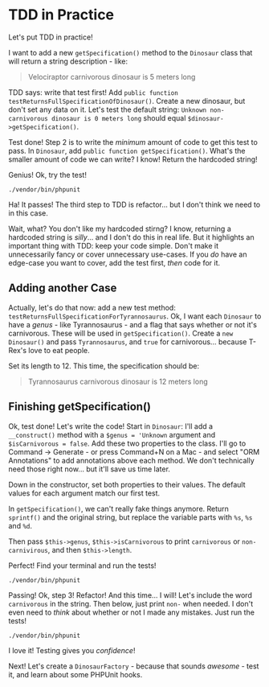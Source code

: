 # TDD in Practice

Let's put TDD in practice!

I want to add a new `getSpecification()` method to the `Dinosaur`
class that will return a string description - like:

> Velociraptor carnivorous dinosaur is 5 meters long

TDD says: write that test first! Add `public function testReturnsFullSpecificationOfDinosaur()`.
Create a new dinosaur, but don't set any data on it. Let's test the default string:
`Unknown non-carnivorous dinosaur is 0 meters long` should equal `$dinosaur->getSpecification()`.

Test done! Step 2 is to write the *minimum* amount of code to get this test to pass.
In `Dinosaur`, add `public function getSpecification()`. What's the smaller amount
of code we can write? I know! Return the hardcoded string!

Genius! Ok, try the test!

```terminal
./vendor/bin/phpunit
```

Ha! It passes! The third step to TDD is refactor... but I don't think we need to
in this case.

Wait, what? You don't like my hardcoded stirng? I know, returning a hardcoded string
is *silly*... and I don't do this in real life. But it highlights an important thing
with TDD: keep your code simple. Don't make it unnecessarily fancy or cover unnecessary
use-cases. If you *do* have an edge-case you want to cover, add the test first,
*then* code for it.

## Adding another Case

Actually, let's do that now: add a new test method: `testReturnsFullSpecificationForTyrannosaurus`.
Ok, I want each `Dinosaur` to have a *genus* - like Tyrannosaurus - and a flag that
says whether or not it's carnivorous. These will be used in `getSpecification()`.
Create a `new Dinosaur()` and pass `Tyrannosaurus`, and `true` for carnivorous...
because T-Rex's love to eat people.

Set its length to 12. This time, the specification should be:

> Tyrannosaurus carnivorous dinosaur is 12 meters long

## Finishing getSpecification()

Ok, test done! Let's write the code! Start in `Dinosaur`: I'll add a `__construct()`
method with a `$genus = 'Unknown` argument  and `$isCarnivorous = false`. Add these
two properties to the class. I'll go to Command -> Generate - or press Command+N
on a Mac - and select "ORM Annotations" to add annotations above each method. We
don't technically need those right now... but it'll save us time later.

Down in the constructor, set both properties to their values. The default values
for each argument match our first test.

In `getSpecification()`, we can't really fake things anymore. Return `sprintf()`
and the original string, but replace the variable parts with `%s`, `%s` and `%d`.

Then pass `$this->genus`, `$this->isCarnivorous` to print `carnivorous` or `non-carnivirous`,
and then `$this->length`.

Perfect! Find your terminal and run the tests!

```terminal-silent
./vendor/bin/phpunit
```

Passing! Ok, step 3! Refactor! And this time... I will! Let's include the word
`carnivorous` in the string. Then below, just print `non-` when needed. I don't even
need to *think* about whether or not I made any mistakes. Just run the tests!

```terminal-silent
./vendor/bin/phpunit
```

I love it! Testing gives you *confidence*!

Next! Let's create a `DinosaurFactory` - because that sounds *awesome* - test it,
and learn about some PHPUnit hooks.
